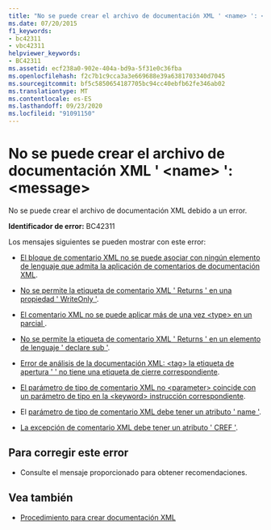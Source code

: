 ```yaml
---
title: "No se puede crear el archivo de documentación XML ' <name> ': <message>"
ms.date: 07/20/2015
f1_keywords:
- bc42311
- vbc42311
helpviewer_keywords:
- BC42311
ms.assetid: ecf238a0-902e-404a-bd9a-5f31e0c36fba
ms.openlocfilehash: f2c7b1c9cca3a3e669688e39a6381703340d7045
ms.sourcegitcommit: bf5c5850654187705bc94cc40ebfb62fe346ab02
ms.translationtype: MT
ms.contentlocale: es-ES
ms.lasthandoff: 09/23/2020
ms.locfileid: "91091150"
---
```

# <a name="unable-to-create-xml-documentation-file-name-message"></a>No se puede crear el archivo de documentación XML ' \<name> ': \<message>

No se puede crear el archivo de documentación XML debido a un error.  
  
 **Identificador de error:** BC42311  
  
 Los mensajes siguientes se pueden mostrar con este error:  
  
- [El bloque de comentario XML no se puede asociar con ningún elemento de lenguaje que admita la aplicación de comentarios de documentación XML](bc42312.md).  
  
- [No se permite la etiqueta de comentario XML ' Returns ' en una propiedad ' WriteOnly '](bc42313.md).  
  
- [El comentario XML no se puede aplicar más de una vez \<type> en un parcial ](bc42314.md).  
  
- [No se permite la etiqueta de comentario XML ' Returns ' en un elemento de lenguaje ' declare sub '](bc42315.md).  
  
- [Error de análisis de la documentación XML: \<tag> la etiqueta de apertura ' ' no tiene una etiqueta de cierre correspondiente](bc42316.md).  
  
- [El parámetro de tipo de comentario XML no \<parameter> coincide con un parámetro de tipo en la \<keyword> instrucción correspondiente](bc42317.md).  
  
- El [parámetro de tipo de comentario XML debe tener un atributo ' name '](bc42318.md).  
  
- [La excepción de comentario XML debe tener un atributo ' CREF '](../language-reference/error-messages/xml-comment-exception-must-have-a-cref-attribute.md).  
  
## <a name="to-correct-this-error"></a>Para corregir este error  
  
- Consulte el mensaje proporcionado para obtener recomendaciones.  
  
## <a name="see-also"></a>Vea también

- [Procedimiento para crear documentación XML](../programming-guide/program-structure/how-to-create-xml-documentation.md)
